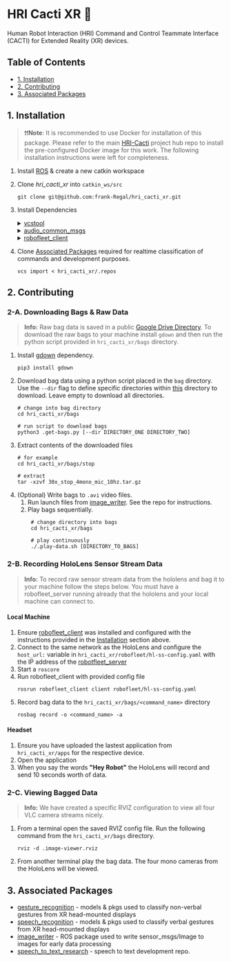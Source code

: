 # HRI Cacti XR :cactus:
Human Robot Interaction (HRI) Command and Control Teammate Interface (CACTI) for Extended Reality (XR) devices.

## Table of Contents
   * [1. Installation](#1-installation)
   * [2. Contributing](#2-contributing)
   * [3. Associated Packages](#3-associated-packages)


## 1. Installation
> ❗❗**Note**: It is recommended to use Docker for installation of this package. Please refer to the main [HRI-Cacti](https://github.com/frank-Regal/HRI-Cacti) project hub repo to install the pre-configured Docker image for this work. The following installation instructions were left for completeness.

1. Install [ROS](https://www.ros.org/) & create a new catkin workspace
2. Clone *hri_cacti_xr* into `catkin_ws/src`
   ```shell
   git clone git@github.com:frank-Regal/hri_cacti_xr.git
   ```
3. Install Dependencies
    <details>
    <summary><a href="https://github.com/dirk-thomas/vcstool">vcstool</a></summary>
    <br>
       
    ```shell
    sudo apt install python3-vcstool
    ```
    </details>
    <details>
    <summary><a href="https://github.com/ros-drivers/audio_common">audio_common_msgs</a></summary>
    <br>
       
    ```shell
    cd catkin_ws/src
    ```
    ```shell
    git clone https://github.com/ros-drivers/audio_common.git
    ```
    ```shell
    caktin build
    ```
    </details>
    <details>
    <summary><a href="https://github.com/UTNuclearRobotics/robofleet_client/tree/iron-devel">robofleet_client</a></summary>
    <br>
      
    a. Clone *robofleet_client* and all submodules into ```catkin_ws/src``` directory
      
    ```shell
    git clone git@github.com:UTNuclearRobotics/robofleet_client.git
    ```
    ```shell
    cd robofleet_client
    ```
    >**Note:** make sure to checkout the ```robotfleet_client``` branch associated with your ROS version
    ```shell
    git submodule init
    ```
    ```shell
    git submodule update
    ```
    b. Build & Source

    ```shell
    catkin build robofleet_client
    ```
    ```shell
    source devel/setup.bash
    ```

    c. Use the bash script in this repo to create required robofleet message types.
    >**Note:** Make sure ```audio_common_msgs``` have been built (steps are outlne above)
    ```shell
    ./hri_cacti_xr/robofleet/build_rf_pkgs.sh
    ```
    
    d. Source your catkin workspace
    ```shell
    source devel/setup.bash
    ```
    </details>

4. Clone [Associated Packages](#associatedpackages) required for realtime classification of commands and development purposes.
   ```shell
   vcs import < hri_cacti_xr/.repos
   ```


## 2. Contributing
### 2-A. Downloading Bags & Raw Data
> **Info:** Raw bag data is saved in a public [Google Drive Directory](https://drive.google.com/drive/folders/1F_q5MIJcItS98ip6DdXzI2j1rtw0_qrB?usp=sharing). To download the raw bags to your machine install ```gdown``` and then run the python script provided in ```hri_cacti_xr/bags``` directory.
1. Install [gdown](https://pypi.org/project/gdown/) dependency.
   ```shell
   pip3 install gdown
   ```
2. Download bag data using a python script placed in the ```bag``` directory. Use the ```--dir``` flag to define specific directories within [this](https://drive.google.com/drive/folders/1F_q5MIJcItS98ip6DdXzI2j1rtw0_qrB?usp=sharing) directory to download. Leave empty to download all directories.
   ```shell
   # change into bag directory
   cd hri_cacti_xr/bags

   # run script to download bags
   python3 .get-bags.py [--dir DIRECTORY_ONE DIRECTORY_TWO]
   ```
3. Extract contents of the downloaded files
   ```shell
   # for example
   cd hri_cacti_xr/bags/stop

   # extract
   tar -xzvf 30x_stop_4mono_mic_10hz.tar.gz
   ``` 
4. (Optional) Write bags to ```.avi``` video files.
   1. Run launch files from [image_writer](https://github.com/frank-Regal/image_writer). See the repo for instructions.
   2. Play bags sequentially.
      ```shell
       # change directory into bags
       cd hri_cacti_xr/bags

       # play continuously
       ./.play-data.sh [DIRECTORY_TO_BAGS]
       ```

### 2-B. Recording HoloLens Sensor Stream Data
> **Info:** To record raw sensor stream data from the hololens and bag it to your machine follow the steps below. You must have a robofleet_server running already that the hololens and your local machine can connect to.

#### Local Machine
1. Ensure [robofleet_client](https://github.com/UTNuclearRobotics/robofleet_client/tree/iron-devel) was installed and configured with the instructions provided in the [Installation](#1-installation) section above.
2. Connect to the same network as the HoloLens and configure the `host_url:` variable in `hri_cacti_xr/robofleet/hl-ss-config.yaml` with the IP address of the [robotfleet_server](https://github.com/ut-amrl/robofleet_server/tree/master)
3. Start a `roscore`
4. Run robofleet_client with provided config file
   ```shell
   rosrun robofleet_client client robofleet/hl-ss-config.yaml
   ```
5. Record bag data to the `hri_cacti_xr/bags/<command_name>` directory
   ```shell
   rosbag record -o <command_name> -a
   ```
#### Headset
1. Ensure you have uploaded the lastest application from `hri_cacti_xr/apps` for the respective device.
2. Open the application
3. When you say the words **"Hey Robot"** the HoloLens will record and send 10 seconds worth of data.

### 2-C. Viewing Bagged Data
> **Info:** We have created a specific RVIZ configuration to view all four VLC camera streams nicely.
1. From a terminal open the saved RVIZ config file. Run the following command from the ```hri_cacti_xr/bags``` directory.
   ```shell
   rviz -d .image-viewer.rviz
   ```
2. From another terminal play the bag data. The four mono cameras from the HoloLens will be viewed.
   
## 3. Associated Packages
- [gesture_recognition](https://github.com/frank-Regal/gesture_recognition) - models & pkgs used to classify non-verbal gestures from XR head-mounted displays
- [speech_recognition](https://github.com/frank-Regal/speech_recognition) - models & pkgs used to classify verbal gestures from XR head-mounted displays
- [image_writer](https://github.com/frank-Regal/image_writer) - ROS package used to write sensor_msgs/Image to images for early data processing
- [speech_to_text_research](https://github.com/frank-Regal/speech_to_text_research) - speech to text development repo.
